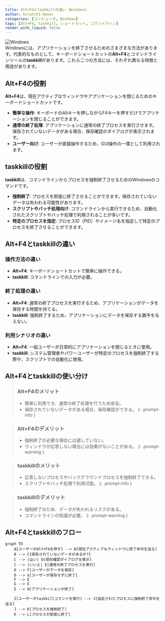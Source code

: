 ```yaml
---
title: Alt+F4とtaskkillの違い（Windows）
author: hcratch3 Owner
categories: [コンピュータ, Windows]
tags: [Alt+F4, taskkill, ショートカット, コマンドライン]
render_with_liquid: false
---
```

<img src="https://upload.wikimedia.org/wikipedia/commons/thumb/5/5f/Windows_logo_-_2021.svg/1024px-Windows_logo_-_2021.svg.png" alt="Windows" title="Windows"><br>
Windowsには、アプリケーションを終了させるためのさまざまな方法があります。代表的なものとして、キーボードショートカットの**Alt+F4**とコマンドラインツールの**taskkill**があります。これら二つの方法には、それぞれ異なる特徴と用途があります。

## Alt+F4の役割

**Alt+F4**は、現在アクティブなウィンドウやアプリケーションを閉じるためのキーボードショートカットです。

- **簡単な操作**: キーボードのAltキーを押しながらF4キーを押すだけでアプリケーションを閉じることができます。
- **通常の終了処理**: アプリケーションに通常の終了プロセスを実行させます。保存されていないデータがある場合、保存確認のダイアログが表示されます。
- **ユーザー向け**: ユーザーが直接操作するため、GUI操作の一環として利用されます。

## taskkillの役割

**taskkill**は、コマンドラインからプロセスを強制終了させるためのWindowsのコマンドです。

- **強制終了**: プロセスを即座に終了させることができます。保存されていないデータは失われる可能性があります。
- **スクリプトやバッチ処理向け**: コマンドラインから実行できるため、自動化されたスクリプトやバッチ処理で利用されることが多いです。
- **特定のプロセスを指定**: プロセスID（PID）やイメージ名を指定して特定のプロセスを終了させることができます。

## Alt+F4とtaskkillの違い

### 操作方法の違い

- **Alt+F4**: キーボードショートカットで簡単に操作できる。
- **taskkill**: コマンドラインでの入力が必要。

### 終了処理の違い

- **Alt+F4**: 通常の終了プロセスを実行するため、アプリケーションがデータを保存する時間を持てる。
- **taskkill**: 強制終了するため、アプリケーションにデータを保存する猶予を与えない。

### 利用シナリオの違い

- **Alt+F4**: 一般ユーザーが日常的にアプリケーションを閉じるときに使用。
- **taskkill**: システム管理者やパワーユーザーが特定のプロセスを強制終了する際や、スクリプトでの自動化に使用。

## Alt+F4とtaskkillの使い分け

> ### Alt+F4のメリット
> - 簡単に利用でき、通常の終了処理を行うため安全。
> - 保存されていないデータがある場合、保存確認ができる。
{: .prompt-info }

> ### Alt+F4のデメリット
> - 強制終了が必要な場合には適していない。
> - ウィンドウが応答しない場合には効果がないことがある。
{: .prompt-warning }

> ### taskkillのメリット
> - 応答しないプロセスやバックグラウンドプロセスを強制終了できる。
> - スクリプトやバッチ処理で利用可能。
{: .prompt-info }

> ### taskkillのデメリット
> - 強制終了のため、データが失われるリスクがある。
> - コマンドラインの知識が必要。
{: .prompt-warning }

## Alt+F4とtaskkillのフロー

```mermaid
graph TD
    A[ユーザーがAlt+F4を押す] --> B[現在アクティブなウィンドウに終了命令を送る]
    B --> C{保存されていないデータがあるか?}
    C --> |はい| D[保存確認ダイアログを表示]
    C --> |いいえ| E[通常の終了プロセスを実行]
    D --> F[ユーザーがデータを保存]
    D --> G[ユーザーが保存せずに終了]
    F --> E
    G --> E
    E --> H[アプリケーションが終了]

    I[ユーザーがtaskkillコマンドを実行] --> J[指定されたプロセスに強制終了命令を送る]
    J --> K[プロセスを強制終了]
    K --> L[プロセスが即座に終了]
```

